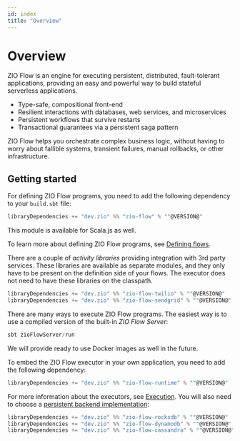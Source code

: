 ```yaml
---
id: index
title: "Overview"
---
```


# Overview
ZIO Flow is an engine for executing persistent, distributed, fault-tolerant applications, providing an easy and powerful way to build stateful serverless applications.

- Type-safe, compositional front-end
- Resilient interactions with databases, web services, and microservices
- Persistent workflows that survive restarts
- Transactional guarantees via a persistent saga pattern

ZIO Flow helps you orchestrate complex business logic, without having to worry about fallible systems, transient failures, manual rollbacks, or other infrastructure.


## Getting started

For defining ZIO Flow programs, you need to add the following dependency to your `build.sbt` file:

```scala
libraryDependencies += "dev.zio" %% "zio-flow" % ""@VERSION@"
```

This module is available for Scala.js as well.

To learn more about defining ZIO Flow programs, see [Defining flows](zflow). 

There are a couple of _activity libraries_ providing integration with 3rd party services. These libraries are available as separate modules, 
and they only have to be present on the definition side of your flows. The executor does not need to have these libraries on the classpath.

```scala
libraryDependencies += "dev.zio" %% "zio-flow-twilio" % ""@VERSION@"
libraryDependencies += "dev.zio" %% "zio-flow-sendgrid" % ""@VERSION@"
```

There are many ways to execute ZIO Flow programs. The easiest way is to use a compiled version of the built-in _ZIO Flow Server_:

```scala
sbt zioFlowServer/run
```

We will provide ready to use Docker images as well in the future.

To embed the ZIO Flow executor in your own application, you need to add the following dependency:

```scala
libraryDependencies += "dev.zio" %% "zio-flow-runtime" % ""@VERSION@"
```

For more information about the executors, see [Execution](execution). 
You will also need to choose a [persistent backend implementation](backends):

```scala
libraryDependencies += "dev.zio" %% "zio-flow-rocksdb" % ""@VERSION@"
libraryDependencies += "dev.zio" %% "zio-flow-dynamodb" % ""@VERSION@"
libraryDependencies += "dev.zio" %% "zio-flow-cassandra" % ""@VERSION@"
```
